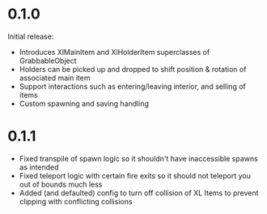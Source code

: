 # 0.1.0
Initial release:
- Introduces XlMainItem and XlHolderItem superclasses of GrabbableObject
- Holders can be picked up and dropped to shift position & rotation of associated main item
- Support interactions such as entering/leaving interior, and selling of items
- Custom spawning and saving handling

# 0.1.1
- Fixed transpile of spawn logic so it shouldn't have inaccessible spawns as intended
- Fixed teleport logic with certain fire exits so it should not teleport you out of bounds much less
- Added (and defaulted) config to turn off collision of XL Items to prevent clipping with conflicting collisions